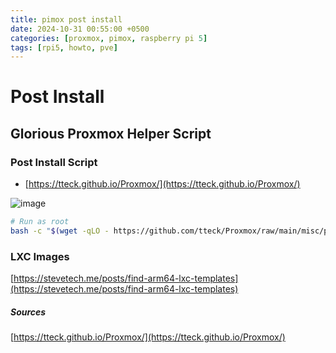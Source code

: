 ```yaml
---
title: pimox post install
date: 2024-10-31 00:55:00 +0500
categories: [proxmox, pimox, raspberry pi 5]
tags: [rpi5, howto, pve]
---
```


# Post Install

## Glorious Proxmox Helper Script
### Post Install Script
- [https://tteck.github.io/Proxmox/](https://tteck.github.io/Proxmox/)  

![image](https://gist.github.com/user-attachments/assets/3fa81a9d-71e3-4c57-a745-9cd660d87f9c)


```bash
# Run as root
bash -c "$(wget -qLO - https://github.com/tteck/Proxmox/raw/main/misc/post-pve-install.sh)"
```

### LXC Images
[https://stevetech.me/posts/find-arm64-lxc-templates](https://stevetech.me/posts/find-arm64-lxc-templates)





##### Sources
[https://tteck.github.io/Proxmox/](https://tteck.github.io/Proxmox/)

